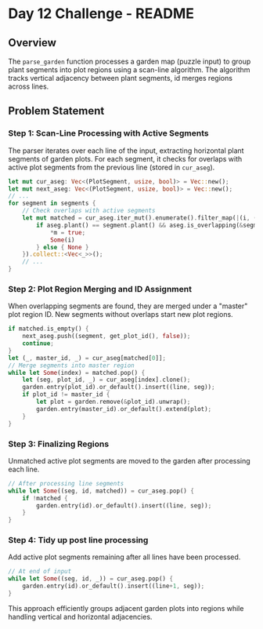 # Day 12 Challenge - README

## Overview

The `parse_garden` function processes a garden map (puzzle input) to group plant segments into plot regions using a scan-line algorithm. The algorithm tracks vertical adjacency between plant segments, id merges regions across lines.

## Problem Statement

### Step 1: Scan-Line Processing with Active Segments

The parser iterates over each line of the input, extracting horizontal plant segments of garden plots. For each segment, it checks for overlaps with active plot segments from the previous line (stored in `cur_aseg`).

```rust
let mut cur_aseg: Vec<(PlotSegment, usize, bool)> = Vec::new();
let mut next_aseg: Vec<(PlotSegment, usize, bool)> = Vec::new();
// ...
for segment in segments {
    // Check overlaps with active segments
    let mut matched = cur_aseg.iter_mut().enumerate().filter_map(|(i, (aseg, _, m))| {
        if aseg.plant() == segment.plant() && aseg.is_overlapping(&segment) {
            *m = true;
            Some(i)
        } else { None }
    }).collect::<Vec<_>>();
    // ...
}
```

### Step 2: Plot Region Merging and ID Assignment

When overlapping segments are found, they are merged under a "master" plot region ID. New segments without overlaps start new plot regions.

```rust
if matched.is_empty() {
    next_aseg.push((segment, get_plot_id(), false));
    continue;
}
let (_, master_id, _) = cur_aseg[matched[0]];
// Merge segments into master region
while let Some(index) = matched.pop() {
    let (seg, plot_id, _) = cur_aseg[index].clone();
    garden.entry(plot_id).or_default().insert((line, seg));
    if plot_id != master_id {
        let plot = garden.remove(&plot_id).unwrap();
        garden.entry(master_id).or_default().extend(plot);
    }
}
```

### Step 3: Finalizing Regions

Unmatched active plot segments are moved to the garden after processing each line.

```rust
// After processing line segments
while let Some((seg, id, matched)) = cur_aseg.pop() {
    if !matched {
        garden.entry(id).or_default().insert((line, seg));
    }
}
```

### Step 4: Tidy up post line processing

Add active plot segments remaining after all lines have been processed.

```rust
// At end of input
while let Some((seg, id, _)) = cur_aseg.pop() {
    garden.entry(id).or_default().insert((line+1, seg));
}
```

This approach efficiently groups adjacent garden plots into regions while handling vertical and horizontal adjacencies.
